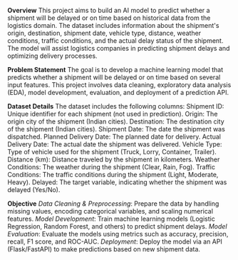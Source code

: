**Overview**
This project aims to build an AI model to predict whether a shipment will be delayed or on time based on historical data from the logistics domain. The dataset includes information about the shipment's origin, destination, shipment date, vehicle type, distance, weather conditions, traffic conditions, and the actual delay status of the shipment. The model will assist logistics companies in predicting shipment delays and optimizing delivery processes.

**Problem Statement**
The goal is to develop a machine learning model that predicts whether a shipment will be delayed or on time based on several input features. This project involves data cleaning, exploratory data analysis (EDA), model development, evaluation, and deployment of a prediction API.

**Dataset Details**
The dataset includes the following columns:
Shipment ID: Unique identifier for each shipment (not used in prediction).
Origin: The origin city of the shipment (Indian cities).
Destination: The destination city of the shipment (Indian cities).
Shipment Date: The date the shipment was dispatched.
Planned Delivery Date: The planned date for delivery.
Actual Delivery Date: The actual date the shipment was delivered.
Vehicle Type: Type of vehicle used for the shipment (Truck, Lorry, Container, Trailer).
Distance (km): Distance traveled by the shipment in kilometers.
Weather Conditions: The weather during the shipment (Clear, Rain, Fog).
Traffic Conditions: The traffic conditions during the shipment (Light, Moderate, Heavy).
Delayed: The target variable, indicating whether the shipment was delayed (Yes/No).

**Objective**
*Data Cleaning & Preprocessing*: Prepare the data by handling missing values, encoding categorical variables, and scaling numerical features.
*Model Development*: Train machine learning models (Logistic Regression, Random Forest, and others) to predict shipment delays.
*Model Evaluation*: Evaluate the models using metrics such as accuracy, precision, recall, F1 score, and ROC-AUC.
*Deployment*: Deploy the model via an API (Flask/FastAPI) to make predictions based on new shipment data.
